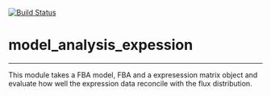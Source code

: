 [![Build Status](https://travis-ci.org/janakakbase/model_analysis_expession.svg?branch=master)](https://travis-ci.org/janakakbase/model_analysis_expession)

# model_analysis_expession
---

This module takes a FBA model, FBA and a expresession matrix object and evaluate how well the expression data reconcile with the flux distribution.
